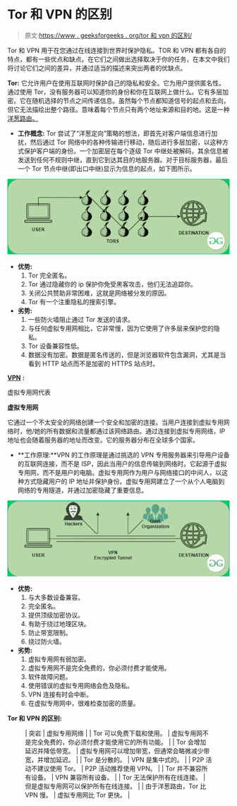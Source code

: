 # Tor 和 VPN 的区别

> 原文:[https://www . geeksforgeeks . org/tor 和 vpn 的区别/](https://www.geeksforgeeks.org/difference-between-tor-and-vpn/)

Tor 和 VPN 用于在您通过在线连接到世界时保护隐私。TOR 和 VPN 都有各自的特点，都有一些优点和缺点。在它们之间做出选择取决于你的任务，在本文中我们将讨论它们之间的差异，并通过适当的描述来突出两者的优缺点。

**Tor:** 它允许用户在使用互联网时保护自己的隐私和安全。它为用户提供匿名性。通过使用 Tor，没有服务器可以知道你的身份和你在互联网上做什么。它有多层加密。它在随机选择的节点之间传递信息。虽然每个节点都知道信号的起点和去向，但它无法描绘出整个路径。意味着每个节点只有两个地址来源和目的地。这是一种[洋葱路由。](https://www.geeksforgeeks.org/onion-routing/)

*   **工作概念:** Tor 尝试了“洋葱定向”策略的想法，即首先对客户端信息进行加扰，然后通过 Tor 网络中的各种传输进行移动，随后进行多层加密，以这种方式保护客户端的身份。一个加密层在每个逐级 Tor 中继处被解码，其余信息被发送到任何不规则中继，直到它到达其目的地服务器。对于目标服务器，最后一个 Tor 节点中继(即出口中继)显示为信息的起点，如下图所示。

![](img/584f2cf181961bfb8810b261b65757b7.png)

*   **优势:**
    1.  Tor 完全匿名。
    2.  Tor 通过隐藏你的 ip 保护你免受黑客攻击，他们无法追踪你。
    3.  关闭公共赞助非常困难，这就是网络被分发的原因。
    4.  Tor 有一个注重隐私的搜索引擎。
*   **劣势:**
    1.  一些防火墙阻止通过 Tor 发送的请求。
    2.  与任何虚拟专用网相比，它非常慢，因为它使用了许多层来保护您的隐私。
    3.  Tor 设备兼容性低。
    4.  数据没有加密。数据是匿名传送的，但是浏览器软件包含漏洞，尤其是当看到 HTTP 站点而不是加密的 HTTPS 站点时。

[**VPN**](https://www.geeksforgeeks.org/types-of-virtual-private-network-vpn-and-its-protocols/) **:**

虚拟专用网代表

**虚拟专用网**

它通过一个不太安全的网络创建一个安全和加密的连接。当用户连接到虚拟专用网络时，他/她的所有数据和流量都通过该网络路由。通过连接到虚拟专用网络，IP 地址也会随着服务器的地址而改变。它的服务器分布在全球多个国家。

*   **工作原理:**VPN 的工作原理是通过挑选的 VPN 专用服务器来引导用户设备的互联网连接，而不是 ISP，因此当用户的信息传输到网络时。它起源于虚拟专用网，而不是用户的电脑。虚拟专用网作为用户与网络接口的中间人，以这种方式隐藏用户的 IP 地址并保护身份。虚拟专用网建立了一个从个人电脑到网络的专用隧道，并通过加密隐藏了重要信息。

![](img/7cd13ba0462b314525b06ed58a5f0265.png)

*   **优势:**
    1.  与大多数设备兼容。
    2.  完全匿名。
    3.  提供顶级加密协议。
    4.  有助于绕过地理区块。
    5.  防止带宽限制。
    6.  绕过防火墙。
*   **劣势:**
    1.  虚拟专用网有弱加密。
    2.  虚拟专用网不是完全免费的，你必须付费才能使用。
    3.  软件故障问题。
    4.  使用错误的虚拟专用网络会危及隐私。
    5.  VPN 连接有时会中断。
    6.  在虚拟专用网中，很难检查加密的质量。

**Tor 和 VPN 的区别:**

<figure class="table">

| 突岩 | 虚拟专用网络 |
| Tor 可以免费下载和使用。 | 虚拟专用网不是完全免费的，你必须付费才能使用它的所有功能。 |
| Tor 会增加延迟并降低带宽。 | 虚拟专用网可以增加带宽，但通常会略微减少带宽，并增加延迟。 |
| Tor 是分散的。 | VPN 是集中式的。 |
| P2P 活动不建议使用 Tor。 | P2P 活动推荐使用 VPN。 |
| Tor 并不兼容所有设备。 | VPN 兼容所有设备。 |
| Tor 无法保护所有在线连接。 | 但是虚拟专用网可以保护所有在线连接。 |
| 由于洋葱路由，Tor 比 VPN 慢。 | 虚拟专用网比 Tor 更快。 |

</figure>
